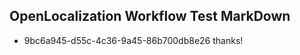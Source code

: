 ## OpenLocalization Workflow Test MarkDown
* 9bc6a945-d55c-4c36-9a45-86b700db8e26 
thanks!<!--HONumber=Feb16_HO4-->
